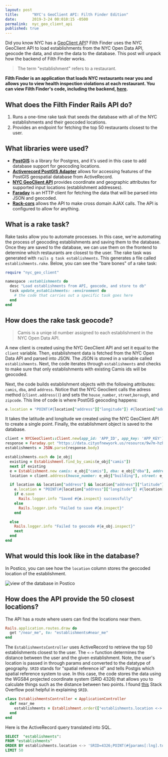 ```yaml
---
layout: post
title:      "NYC's GeoClient API: Filth Finder Edition"
date:       2019-3-24 00:010:15 -0500
permalink:  nyc_geo_client_api
published: true
---
```


Did you know NYC has a [GeoClient API](https://developer.cityofnewyork.us/api/geoclient-api)? Filth Finder uses the NYC GeoClient API to load establishments from the NYC Open Data API, geocode the data, and store the data to the database. This post will unpack how the backend of Filth Finder works.

> The term "establishment" refers to a restaurant.

**Filth Finder is an application that loads NYC restaurants near you and allows you to view health inspection violations at each restaurant. You can view Filth Finder's code, including the backend, [here](https://github.com/hcarnes/filth_finder).**

## What does the Filth Finder Rails API do?

1. Runs a one-time rake task that seeds the database with all of the NYC establishments and their geocoded locations. 
2. Provides an endpoint for fetching the top 50 restaurants closest to the user.

## What libraries were used?

* **[PostGIS](https://postgis.net/)** is a library for Postgres, and it's used in this case to add database support for geocoding locations. 
* **[Activerecord PostGIS Adapter](https://github.com/rgeo/activerecord-postgis-adapter)** allows for accessing features of the PostGIS geospatial database from ActiveRecord.
* **[NYC GeoClient API](https://developer.cityofnewyork.us/api/geoclient-api)** provides coordinate and geographic attributes for supported input locations (establishment addresses).
* **[Faraday](https://github.com/lostisland/faraday)** is an HTTP client for fetching the data that will be parsed into JSON and geocoded.
* **[Rack-cors](https://github.com/cyu/rack-cors)** allows the API to make cross domain AJAX calls. The API is configured to allow for anything.

## What is a rake task?

Rake tasks allow you to automate processes. In this case, we're automating the process of geocoding establishments and saving them to the database. Once they are saved to the database, we can use them on the frontend to determine which restaurants are closest to the user. The rake task was generated with `rails g task establishments`. This generates a file called `establishments.rake`. Below, you can see the "bare bones" of a rake task:

```ruby
require "nyc_geo_client"

namespace :establishments do
  desc "Load establishments from API, geocode, and store to db"
  task update_establishments: :environment do
    # the code that carries out a specific task goes here
  end
end
```

## How does the rake task geocode?

> Camis is a uniqe id number assigned to each establishment in the NYC Open Data API.

A new client is created using the NYC GeoClient API and set it equal to the `client` variable. Then, establishment data is fetched from the NYC Open Data API and parsed into JSON. The JSON is stored in a variable called `establishments`. Next, the code iterates through `establishments` and checks to make sure that only establishments with existing Camis ids will be geocoded. 

Next, the code builds establishment objects with the following attributes: `camis`, `dba`, and `address`. Notice that the NYC Geoclient calls the adress method (`client.address()`) and sets the `house_number`, `street`,`borough`, and `zipcode`. This line of code is where PostGIS geocoding happens: 

```ruby
e.location = "POINT(#{location["address"]["longitude"]} #{location["address"]["latitude"]})"
``` 

It takes the latitude and longitude we created using the NYC GeoClient API to create a single point. Finally, the establishment object is saved to the database.

```ruby
client = NYCGeoClient::Client.new(app_id: 'APP_ID', app_key: 'APP_KEY')
response = Faraday.get "https://data.cityofnewyork.us/resource/9w7m-hzhe.json?$group=camis,building,street,zipcode,dba&$select=camis,building,street,zipcode,dba&$limit=50000"
establishments = JSON.parse(response.body)

establishments.each do |e_obj|
  existing = Establishment.find_by_camis(e_obj["camis"])
  next if existing
  e = Establishment.new camis: e_obj["camis"], dba: e_obj["dba"], address: [e_obj["building"], e_obj["street"], e_obj["zipcode"]].join(" ")
  location = client.address(house_number: e_obj["building"], street: e_obj["street"], borough: e_obj["boro"], zip: e_obj["zipcode"])

  if location && location["address"] && location["address"]["latitude"] && location["address"]["longitude"]
    e.location = "POINT(#{location["address"]["longitude"]} #{location["address"]["latitude"]})"
    if e.save
      Rails.logger.info "Saved #{e.inspect} successfully"
    else
      Rails.logger.info "Failed to save #{e.inspect}"
    end

  else
    Rails.logger.info "Failed to geocode #{e_obj.inspect}"
    next
  end
end
```

## What would this look like in the database?

In Postico, you can see how the `location` column stores the geocoded location of the establishment.

<img src="https://i.imgur.com/M6sEYH7.png" alt="view of the database in Postico" title="data" />

## How does the API provide the 50 closest locations?

The API has a route where users can find the locations near them.

```ruby
Rails.application.routes.draw do
  get "/near_me", to: "establishments#near_me"
end
```
The `EstablishmentsController` uses ActiveRecord to retrieve the top 50 establishments closest to the user. The `<->` function determines the distance between the user and the given establishment. Note, the user's location is passed in through params and converted to the datatype of geography. `SRID` stands for "spatial reference id" and tells Postgis which spatial reference system to use. In this case, the code stores the data using the WGS84 projected coordinate system (SRID 4326) that allows you to calculate things such as the distance between two points. I found [this](https://stackoverflow.com/questions/21935863/srid-meaning-in-postgis) Stack Overflow post helpful in explaining `SRID`.

```ruby
class EstablishmentsController < ApplicationController
  def near_me
    establishments = Establishment.order(["establishments.location <-> ?::geography", "SRID=4326;POINT(#{params[:lng].to_f} #{params[:lat].to_f})"]).limit(50)
  end
end
```

Here is the ActiveRecord query translated into SQL.

```SQL
SELECT  "establishments":
FROM "establishments" 
ORDER BY establishments.location <-> 'SRID=4326;POINT(#{params[:lng].to_f} #{params[:lat].to_f})'::geography
LIMIT 50
```

